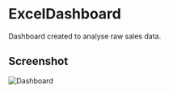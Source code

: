 # ExcelDashboard
Dashboard created to analyse raw sales data.

## Screenshot
![Dashboard](https://user-images.githubusercontent.com/103888383/206533682-3955cded-481f-4143-bd27-fba5185f2f84.png)
